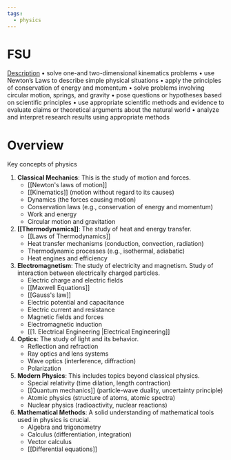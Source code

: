 ```yaml
---
tags:
  - physics
---
```

# FSU
[Description](https://liberalstudies.fsu.edu/sites/g/files/upcbnu2561/files/PHY2048C.syllabus.traditional.pdf)
• solve one-and two-dimensional kinematics problems 
• use Newton’s Laws to describe simple physical situations 
• apply the principles of conservation of energy and momentum 
• solve problems involving circular motion, springs, and gravity 
• pose questions or hypotheses based on scientific principles 
• use appropriate scientific methods and evidence to evaluate claims or theoretical arguments about the natural world 
• analyze and interpret research results using appropriate methods

# Overview
Key concepts of physics

1. **Classical Mechanics**: This is the study of motion and forces.
    - [[Newton's laws of motion]]
    - [[Kinematics]] (motion without regard to its causes)
    - Dynamics (the forces causing motion)
    - Conservation laws (e.g., conservation of energy and momentum)
    - Work and energy
    - Circular motion and gravitation
2. **[[Thermodynamics]]**: The study of heat and energy transfer.
    - [[Laws of Thermodynamics]]
    - Heat transfer mechanisms (conduction, convection, radiation)
    - Thermodynamic processes (e.g., isothermal, adiabatic)
    - Heat engines and efficiency
3. **Electromagnetism**: The study of electricity and magnetism. Study of interaction between electrically charged particles.
    - Electric charge and electric fields
    - [[Maxwell Equations]]
    - [[Gauss's law]]
    - Electric potential and capacitance
    - Electric current and resistance
    - Magnetic fields and forces
    - Electromagnetic induction
	- [[1. Electrical Engineering |Electrical Engineering]]
1. **Optics**: The study of light and its behavior.
    - Reflection and refraction
    - Ray optics and lens systems
    - Wave optics (interference, diffraction)
    - Polarization
2. **Modern Physics**: This includes topics beyond classical physics.
    - Special relativity (time dilation, length contraction)
    - [[Quantum mechanics]] (particle-wave duality, uncertainty principle)
    - Atomic physics (structure of atoms, atomic spectra)
    - Nuclear physics (radioactivity, nuclear reactions)
3. **Mathematical Methods**: A solid understanding of mathematical tools used in physics is crucial.
    - Algebra and trigonometry
    - Calculus (differentiation, integration)
    - Vector calculus
    - [[Differential equations]]